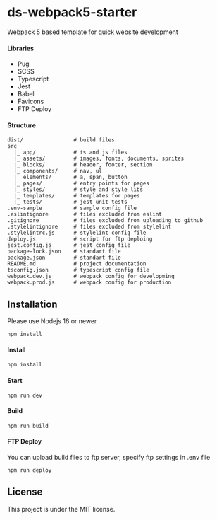 # ds-webpack5-starter

Webpack 5 based template for quick website development 

#### Libraries

- Pug
- SCSS
- Typescript
- Jest
- Babel
- Favicons
- FTP Deploy

#### Structure

```
dist/                # build files
src
  |_ app/            # ts and js files
  |_ assets/         # images, fonts, documents, sprites
  |_ blocks/         # header, footer, section
  |_ components/     # nav, ul
  |_ elements/       # a, span, button
  |_ pages/          # entry points for pages
  |_ styles/         # style and style libs
  |_ templates/      # templates for pages
  |_ tests/          # jest unit tests
.env-sample          # sample config file
.eslintignore        # files excluded from eslint
.gitignore           # files excluded from uploading to github
.stylelintignore     # files excluded from stylelint
.stylelintrc.js      # stylelint config file
deploy.js            # script for ftp deploing
jest.config.js       # jest config file
package-lock.json    # standart file
package.json         # standart file
README.md            # project documentation
tsconfig.json        # typescript config file
webpack.dev.js       # webpack config for developming
webpack.prod.js      # webpack config for production
```

## Installation
Please use Nodejs 16 or newer

```
npm install
```


#### Install

```
npm install
```

#### Start

```
npm run dev
```

#### Build

```
npm run build
```

#### FTP Deploy

You can upload build files to ftp server, specify ftp settings in .env file

```
npm run deploy
```

## License

This project is under the MIT license.
